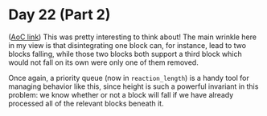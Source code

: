 # Day 22 (Part 2)
([AoC link](https://adventofcode.com/2023/day/22))
This was pretty interesting to think about! The main wrinkle here in my view is that disintegrating one block can, for instance, lead to two blocks falling, while those two blocks both support a third block which would not fall on its own were only one of them removed.

Once again, a priority queue (now in `reaction_length`) is a handy tool for managing behavior like this, since height is such a powerful invariant in this problem: we know whether or not a block will fall if we have already processed all of the relevant blocks beneath it. 